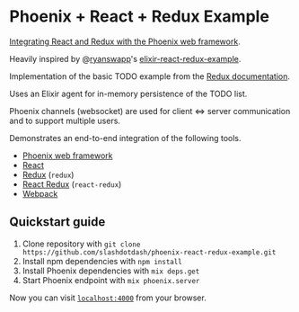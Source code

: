 # Phoenix + React + Redux Example

[Integrating React and Redux with the Phoenix web framework](http://10consulting.com/2015/11/18/phoenix-react-redux-example/).

Heavily inspired by @[ryanswapp](https://github.com/ryanswapp)'s [elixir-react-redux-example](https://github.com/ryanswapp/elixir-react-redux-example).

Implementation of the basic TODO example from the [Redux documentation](http://rackt.org/redux/docs/basics/UsageWithReact.html). 

Uses an Elixir agent for in-memory persistence of the TODO list. 

Phoenix channels (websocket) are used for client <=> server communication and to support multiple users.

Demonstrates an end-to-end integration of the following tools.

- [Phoenix web framework](http://phoenixframework.org)
- [React](https://facebook.github.io/react/)
- [Redux](https://github.com/rackt/redux) (`redux`)
- [React Redux](https://github.com/rackt/react-redux) (`react-redux`) 
- [Webpack](https://webpack.github.io/)

## Quickstart guide

  1. Clone repository with `git clone https://github.com/slashdotdash/phoenix-react-redux-example.git`  
  2. Install npm dependencies with `npm install`
  3. Install Phoenix dependencies with `mix deps.get`
  4. Start Phoenix endpoint with `mix phoenix.server`

Now you can visit [`localhost:4000`](http://localhost:4000) from your browser.
